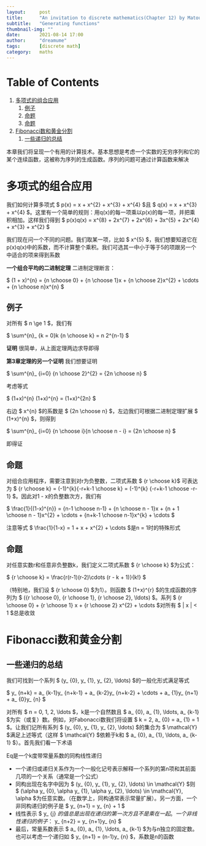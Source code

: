 ```yaml
---
layout:     post
title:      "An invitation to discrete mathematics(Chapter 12) by Matousek"
subtitle:   "Generating functions"
thumbnail-img: ""
date:       2021-08-14 17:00
author:     "dreamume"
tags: 		[discrete math]
category:   maths
---
```

<head>
    <script src="https://cdn.mathjax.org/mathjax/latest/MathJax.js?config=TeX-AMS-MML_HTMLorMML" type="text/javascript"></script>
    <script type="text/x-mathjax-config">
        MathJax.Hub.Config({
            tex2jax: {
            skipTags: ['script', 'noscript', 'style', 'textarea', 'pre'],
            inlineMath: [['$','$']]
            }
        });
    </script>
</head>

# Table of Contents

1.  [多项式的组合应用](#orga50c1a3)
    1.  [例子](#org87a1fc9)
    2.  [命题](#org60a5acb)
    3.  [命题](#org7d40c22)
2.  [Fibonacci数和黄金分割](#org706c12a)
    1.  [一些递归的总结](#orge6e4b5a)

本章我们将呈现一个有用的计算技术。基本思想是考虑一个实数的无穷序列和它的某个连续函数，这被称为序列的生成函数。序列的问题可通过计算函数来解决


<a id="orga50c1a3"></a>

# 多项式的组合应用

我们如何计算多项式 $ p(x) = x + x^{2} + x^{3} + x^{4} $且 $ q(x) = x + x^{3} + x^{4} $。这里有一个简单的规则：用q(x)的每一项乘以p(x)的每一项，并把乘积相加。这样我们得到 $ p(x)q(x) = x^{8} + 2x^{7} + 2x^{6} + 3x^{5} + 2x^{4} + x^{3} + x^{2} $

我们现在问一个不同的问题。我们取某一项，比如 $ x^{5} $，我们想要知道它在p(x)q(x)中的系数，而不计算整个乘积。我们可选其一中小于等于5的项跟另一个中适合的项来得到系数

**一个组合平均的二进制定理** 二进制定理断言：

$ (1 + x)^{n} = {n \\choose 0} + {n \\choose 1}x + {n \\choose 2}x^{2} + \\cdots + {n \\choose n}x^{n} $


<a id="org87a1fc9"></a>

## 例子

对所有 $ n \\ge 1 $，我们有

$ \\sum^{n}_ {k = 0}k {n \\choose k} = n 2^{n-1} $

**证明** 很简单，从上面定理两边求导即得

**第3章定理的另一个证明** 我们想要证明

$ \\sum^{n}_ {i=0} {n \\choose 2}^{2} = {2n \\choose n} $

考虑等式

$ (1+x)^{n} (1+x)^{n} = (1+x)^{2n} $

右边 $ x^{n} $的系数是 $ {2n \\choose n} $，左边我们可根据二进制定理扩展 $ (1+x)^{n} $，则得到

$ \\sum^{n}_ {i=0} {n \\choose i}{n \\choose n - i} = {2n \\choose n} $

即得证


<a id="org60a5acb"></a>

## 命题

对组合应用程序，需要注意到对r为负整数，二项式系数 $ {r \\choose k}$ 可表达为 $ {r \\choose k} = (-1)^{k}{-r+k-1 \\choose k} = (-1)^{k} {-r+k-1 \\choose -r-1} $。因此对1 - x的负整数次方，我们有

$ \\frac{1}{(1-x)^{n}} = {n-1 \\choose n-1} + {n \\choose n - 1}x + {n + 1 \\choose n - 1}x^{2} + \\cdots + {n+k-1 \\choose n-1}x^{k} + \\cdots $

注意等式 $ \\frac{1}{1-x} = 1 + x + x^{2} + \\cdots $是n = 1时的特殊形式


<a id="org7d40c22"></a>

## 命题

对任意实数r和任意非负整数k，我们定义二项式系数 $ {r \\choose k} $为公式：

$ {r \\choose k} = \\frac{r(r-1)(r-2)\\cdots (r - k + 1)}{k!} $

（特别地，我们设 $ {r \\choose 0} $为1）。则函数 $ (1+x)^{r} $的生成函数的序列为 $ ({r \\choose 0}, {r \\choose 1}, {r \\choose 2}, \\ldots) $。系列 $ {r \\choose 0} + {r \\choose 1} x + {r \\choose 2} x^{2} + \\cdots $对所有 $ \| x \| < 1 $总是收敛


<a id="org706c12a"></a>

# Fibonacci数和黄金分割


<a id="orge6e4b5a"></a>

## 一些递归的总结

我们可找到一个系列 $ (y_ {0}, y_ {1}, y_ {2}, \\ldots) $的一般化形式满足等式

$ y_ {n+k} = a_ {k-1}y_ {n+k-1} + a_ {k-2}y_ {n+k-2} + \\cdots + a_ {1}y_ {n+1} + a_ {0}y_ {n} $

对所有 $ n = 0, 1, 2, \\ldots $，k是一个自然数且 $ a_ {0}, a_ {1}, \\ldots, a_ {k-1} $为实（或复）数。例如，对Fabonacci数我们将设置 $ k = 2, a_ {0} = a_ {1} = 1 $。让我们记所有系列 $ (y_ {0}, y_ {1}, y_ {2}, \\ldots) $的集合为 $ \\mathcal{Y} $满足上述等式（这样 $ \\mathcal{Y} $依赖于k和 $ a_ {0}, a_ {1}, \\ldots, a_ {k-1} $）。首先我们看一下术语

Eq是一个k度带常量系数的同构线性递归

-   一个递归或递归关系作为一个一般化记号表示解释一个系列的第n项和其前面几项的一个关系（通常是一个公式）
-   同构出现在名字中因为 $ (y_ {0}, y_ {1}, y_ {2}, \\ldots) \\in \\mathcal{Y} $则 $ (\\alpha y_ {0}, \\alpha y_ {1}, \\alpha y_ {2}, \\ldots) \\in \\mathcal{Y}, \\alpha $为任意实数。（在数学上，同构通常表示常量扩展）。另一方面，一个非同构递归的例子是 $ y_ {n+1} = y_ {n} + 1 $
- 线性表示 $ y_ {j} $的值总是出现在递归的第一次方且不是乘在一起。一个非线性递归的例子：$ y_ {n+2} = y_ {n+1}y_ {n} $
-   最后，常量系数表示 $ a_ {0}, a_ {1}, \\ldots, a_ {k-1} $为与n独立的固定数。也可以考虑一个递归如 $ y_ {n+1} = (n-1)y_ {n} $，系数是n的函数
